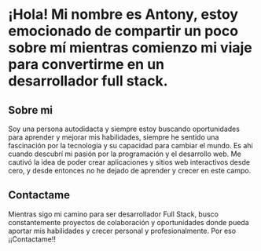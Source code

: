 # ¡Hola! Mi nombre es Antony, estoy emocionado de compartir un poco sobre mí mientras comienzo mi viaje para convertirme en un desarrollador full stack.

## Sobre mi
Soy una persona autodidacta y siempre estoy buscando oportunidades para aprender y mejorar mis habilidades, siempre he sentido una fascinación por la tecnología y su capacidad para cambiar el mundo. Es ahi cuando descubrí mi pasión por la programación y el desarrollo web. Me cautivó la idea de poder crear aplicaciones y sitios web interactivos desde cero, y desde entonces no he dejado de aprender y crecer en este campo.

## Contactame
Mientras sigo mi camino para ser desarrollador Full Stack, busco constantemente proyectos de colaboración y oportunidades donde pueda aportar mis habilidades y crecer personal y profesionalmente. Por eso ¡¡Contactame!!